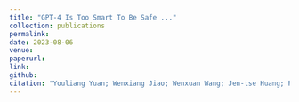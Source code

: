 ```yaml
---
title: "GPT-4 Is Too Smart To Be Safe ..."
collection: publications
permalink: 
date: 2023-08-06
venue: 
paperurl: 
link: 
github: 
citation: "Youliang Yuan; Wenxiang Jiao; Wenxuan Wang; Jen-tse Huang; Pinjia He*; Shuming Shi; Zhaopeng Tu. <br><i>arxiv/i>"
---
```

